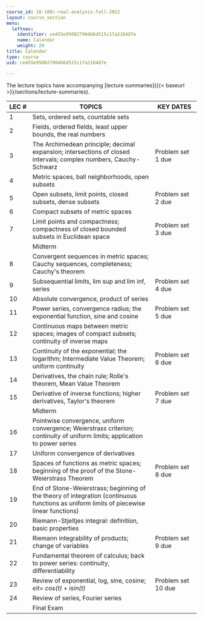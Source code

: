 ```yaml
---
course_id: 18-100c-real-analysis-fall-2012
layout: course_section
menu:
  leftnav:
    identifier: ce455e950027904b6d515c17a210487e
    name: Calendar
    weight: 20
title: Calendar
type: course
uid: ce455e950027904b6d515c17a210487e

---
```


The lecture topics have accompanying [lecture summaries]({{< baseurl >}}/sections/lecture-summaries).

| LEC # | TOPICS | KEY DATES |
| --- | --- | --- |
| 1 | Sets, ordered sets, countable sets | &nbsp; |
| 2 | Fields, ordered fields, least upper bounds, the real numbers | &nbsp; |
| 3 | The Archimedean principle; decimal expansion; intersections of closed intervals; complex numbers, Cauchy-Schwarz | Problem set 1 due |
| 4 | Metric spaces, ball neighborhoods, open subsets | &nbsp; |
| 5 | Open subsets, limit points, closed subsets, dense subsets | Problem set 2 due |
| 6 | Compact subsets of metric spaces | &nbsp; |
| 7 | Limit points and compactness; compactness of closed bounded subsets in Euclidean space | Problem set 3 due |
| &nbsp; | Midterm | &nbsp; |
| 8 | Convergent sequences in metric spaces; Cauchy sequences, completeness; Cauchy's theorem | &nbsp; |
| 9 | Subsequential limits, lim sup and lim inf, series | Problem set 4 due |
| 10 | Absolute convergence, product of series | &nbsp; |
| 11 | Power series, convergence radius; the exponential function, sine and cosine | Problem set 5 due |
| 12 | Continuous maps between metric spaces; images of compact subsets; continuity of inverse maps | &nbsp; |
| 13 | Continuity of the exponential; the logarithm; Intermediate Value Theorem; uniform continuity | Problem set 6 due |
| 14 | Derivatives, the chain rule; Rolle's theorem, Mean Value Theorem | &nbsp; |
| 15 | Derivative of inverse functions; higher derivatives, Taylor's theorem | Problem set 7 due |
| &nbsp; | Midterm | &nbsp; |
| 16 | Pointwise convergence, uniform convergence; Weierstrass criterion; continuity of uniform limits; application to power series | &nbsp; |
| 17 | Uniform convergence of derivatives | &nbsp; |
| 18 | Spaces of functions as metric spaces; beginning of the proof of the Stone-Weierstrass Theorem | Problem set 8 due |
| 19 | End of Stone-Weierstrass; beginning of the theory of integration (continuous functions as uniform limits of piecewise linear functions) | &nbsp; |
| 20 | Riemann-Stjeltjes integral: definition, basic properties | &nbsp; |
| 21 | Riemann integrability of products; change of variables | Problem set 9 due |
| 22 | Fundamental theorem of calculus; back to power series: continuity, differentiability | &nbsp; |
| 23 | Review of exponential, log, sine, cosine; _eit\= cos(t)_ + _isin(t)_ | Problem set 10 due |
| 24 | Review of series, Fourier series | &nbsp; |
| &nbsp; | Final Exam |